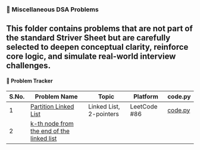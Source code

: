 ### 📂 Miscellaneous DSA Problems

This folder contains problems that are **not part of the standard Striver Sheet** but are carefully selected to **deepen conceptual clarity**, **reinforce core logic**, and **simulate real-world interview challenges**.
---

#### 📁 Problem Tracker

| S.No. | Problem Name         | Topic        | Platform | code.py                                  |
|-------|----------------------|--------------|----------|------------------------------------------|
| 1     |[Partition Linked List](https://leetcode.com/problems/partition-list/)| Linked List, 2-pointers  | LeetCode #86 | [code.py](https://github.com/RiyaaChauhan/Striver-A2Z/tree/main/Day_31) |
|2|[ k-th node from the end of the linked list]()|